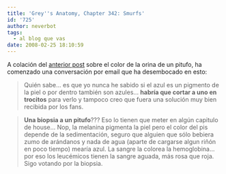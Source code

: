 ```yaml
---
title: 'Grey''s Anatomy, Chapter 342: Smurfs'
id: '725'
author: neverbot
tags:
  - al blog que vas
date: 2008-02-25 18:10:59
---
```


A colación del [anterior post](/dudas-de-las-importantes/) sobre el color de la orina de un pitufo, ha comenzado una conversación por email que ha desembocado en esto:

> Quién sabe... es que yo nunca he sabido si el azul es un pigmento de la piel o por dentro también son azules... **habría que cortar a uno en trocitos** para verlo y tampoco creo que fuera una solución muy bien recibida por los fans.

> **Una biopsia a un pitufo**??? Eso lo tienen que meter en algún capitulo de house… Nop, la melanina pigmenta la piel pero el color del pis depende de la sedimentación, seguro que alguien que sólo bebiera zumo de arándanos y nada de agua (aparte de cargarse algun riñón en poco tiempo) mearía azul. La sangre la colorea la hemoglobina… por eso los leucémicos tienen la sangre aguada, más rosa que roja. Sigo votando por la biopsia.
